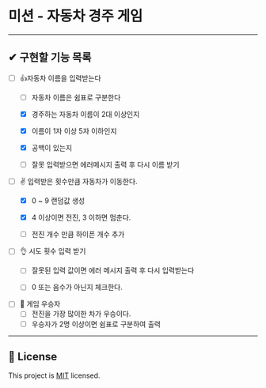 # 미션 - 자동차 경주 게임

---
## ✔ 구현할 기능 목록

- [ ] 👍자동차 이름을 입력받는다
    - [ ] 자동차 이름은 쉼표로 구분한다
    - [X] 경주하는 자동차 이름이 2대 이상인지
    - [X] 이름이 1자 이상 5자 이하인지
    - [X] 공백이 있는지
    - [ ] 잘못 입력받으면 에러메시지 출력 후 다시 이름 받기

 
- [ ] ✌ 입력받은 횟수만큼 자동차가 이동한다.
  - [X] 0 ~ 9 랜덤값 생성
  - [X] 4 이상이면 전진, 3 이하면 멈춘다.
  - [ ] 전진 개수 만큼 하이픈 개수 추가


- [ ] 👌 시도 횟수 입력 받기
    - [ ] 잘못된 입력 값이면 에러 메시지 출력 후 다시 입력받는다
    - [ ] 0 또는 음수가 아닌지 체크한다.


- [ ] 🖖 게임 우승자
    - [ ] 전진을 가장 많이한 차가 우승이다.
    - [ ] 우승자가 2명 이상이면 쉼표로 구분하여 출력

---

## 📝 License

This project is [MIT](https://github.com/woowacourse/java-baseball-precourse/blob/master/LICENSE) licensed.
